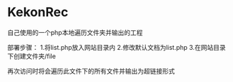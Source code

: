 # KekonRec
自己使用的一个php本地遍历文件夹并输出的工程

部署步骤：
1.将list.php放入网站目录内
2.修改默认文档为list.php
3.在网站目录下创建文件夹/file

再次访问时将会遍历此文件下的所有文件并输出为超链接形式
